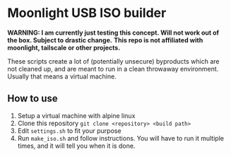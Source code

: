# Moonlight USB ISO builder
**WARNING: I am currently just testing this concept. Will not work out of the box. Subject to drastic change.**
**This repo is not affiliated with moonlight, tailscale or other projects.**

These scripts create a lot of (potentially unsecure) byproducts which are not cleaned up, and are meant to run in a clean throwaway environment. Usually that means a virtual machine.

## How to use
1. Setup a virtual machine with alpine linux
2. Clone this repository
`git clone <repository> <build path>`
3. Edit `settings.sh` to fit your purpose
4. Run `make_iso.sh` and follow instructions. You will have to run it multiple times, and it will tell you when it is done.
